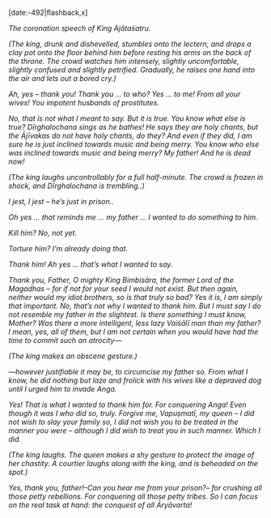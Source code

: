 [date:-492|flashback,x]

_The coronation speech of King Ajātaśatru._

_(The king, drunk and dishevelled, stumbles onto the lectern, and drops a clay pot onto the floor behind him before resting his arms on the back of the throne. The crowd watches him intensely, slightly uncomfortable, slightly confused and slightly petrified. Gradually, he raises one hand into the air and lets out a bored cry.)_

_Ah, yes – thank you! Thank you … to who? Yes … to me! From all your wives! You impotent husbands of prostitutes._

_No, that is not what I meant to say. But it is true. You know what else is true? Dīrghalochana sings as he bathes! He says they are holy chants, but the Ājīvakas do not have holy chants, do they? And even if they did, I am sure he is just inclined towards music and being merry. You know who else was inclined towards music and being merry? My father! And he is dead now!_

_(The king laughs uncontrollably for a full half-minute. The crowd is frozen in shock, and Dīrghalochana is trembling..)_

_I jest, I jest – he’s just in prison.._

_Oh yes … that reminds me … my father … I wanted to do something to him._

_Kill him? No, not yet._

_Torture him? I’m already doing that._

_Thank him! Ah yes … that’s what I wanted to say._

_Thank you, Father, O mighty King Bimbisāra, the former Lord of the Magadhas – for if not for your seed I would not exist. But then again, neither would my idiot brothers, so is that truly so bad? Yes it is, I am simply that important. No, that’s not why I wanted to thank him. But I must say I do not resemble my father in the slightest. Is there something I must know, Mother? Was there a more intelligent, less lazy Vaiśālī man than my father? I mean, yes, all of them, but I am not certain when you would have had the time to commit such an atrocity—_

_(The king makes an obscene gesture.)_

_—however justifiable it may be, to circumcise my father so. From what I know, he did nothing but laze and frolick with his wives like a depraved dog until I urged him to invade Anga._

_Yes! That is what I wanted to thank him for. For conquering Anga! Even though it was I who did so, truly. Forgive me, Vapuṣmatī, my queen – I did not wish to slay your family so, I did not wish you to be treated in the manner you were – although I did wish to treat you in such manner. Which I did._

_(The king laughs. The queen makes a shy gesture to protect the image of her chastity. A courtier laughs along with the king, and is beheaded on the spot.)_

_Yes, thank you, father!–Can you hear me from your prison?– for crushing all those petty rebellions. For conquering all those petty tribes. So I can focus on the real task at hand: the conquest of all Āryāvarta!_